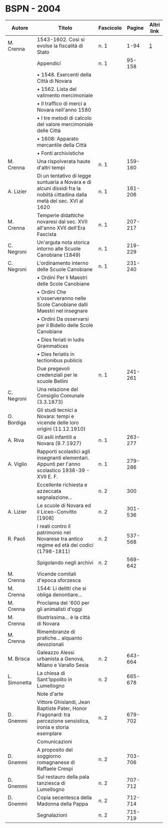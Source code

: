 # BSPN - 2004

| Autore       | Titolo                                                                                                                   | Fascicolo | Pagine  | Altri link                                             |
|--------------|--------------------------------------------------------------------------------------------------------------------------|-----------|---------|--------------------------------------------------------|
| M. Crenna    | 1543-1602. Così si evolse la fiscalità di Stato                                                                          | n. 1      | 1-94    | [1](https://en.calameo.com/read/004733128d264ebc43b48) |
|              | Appendici                                                                                                                | n. 1      | 95-158  |                                                        |
|              | • 1548. Esercenti della Città di Novara                                                                                  |           |         |                                                        |
|              | • 1562. Lista del valimento mercimoniale                                                                                 |           |         |                                                        |
|              | • Il traffico di merci a Novara nell'anno 1580                                                                           |           |         |                                                        |
|              | • I tre metodi di calcolo del valore mercimoniale delle Città                                                            |           |         |                                                        |
|              | • 1608: Apparato mercantile della Città                                                                                  |           |         |                                                        |
|              | • Fonti archivistiche                                                                                                    |           |         |                                                        |
| M. Crenna    | Una rispolverata haute d'altri tempi                                                                                     | n. 1      | 159-160 |                                                        |
| A. Lizier    | Di un tentativo di legge suntuaria a Novara e di alcuni dissidi fra la nobiltà cittadina dalla metà del sec. XVI al 1620 | n. 1      | 161-206 |                                                        |
| M. Crenna    | Temperie didattiche novaresi dal sec. XVII all'anno XVII dell'Era Fascista                                               | n. 1      | 207-217 |                                                        |
| C. Negroni   | Un'arguta nota storica intorno alle Scuole Canobiane (1849)                                                              | n. 1      | 219-229 |                                                        |
| C. Negroni   | L'ordinamento interno delle Scuole Canobiane                                                                             | n. 1      | 231-240 |                                                        |
|              | • Ordini Per li Maestri delle Scole Canobiane                                                                            |           |         |                                                        |
|              | • Ordini Che s'osserveranno nelle Scole Canobiane dalli Maestri nel insegnare                                            |           |         |                                                        |
|              | • Ordini Da osservarsi per il Bidello delle Scole Canobiane                                                              |           |         |                                                        |
|              | • Dies feriati in ludis Grammatices                                                                                      |           |         |                                                        |
|              | • Dies feriatis in lectionibus publicis                                                                                  |           |         |                                                        |
|              | Due pregevoli credenziali per le scuole Bellini                                                                          | n. 1      | 241-261 |                                                        |
| C. Negroni   | Una relazione del Consiglio Comunale (3.3.1873)                                                                          |           |         |                                                        |
| O. Bordiga   | Gli studi tecnici a Novara: tempi e vicende delle loro origini (11.12.1910)                                              |           |         |                                                        |
| A. Riva      | Gli asili infantili a Novara (9.7.1927)                                                                                  | n. 1      | 263-277 |                                                        |
| A. Viglio    | Rapporti scolastici agli insegnanti elementari. Appunti per l'anno scolastico 1938-39 - XVII E. F.                       | n. 1      | 279-286 |                                                        |
|              | Eccellente richiesta e azzeccata segnalazione...                                                                         | n. 2      | 300     |                                                        |
| A. Lizier    | Le scuole di Novara ed il Liceo-Convitto [1908]                                                                          | n. 2      | 301-536 |                                                        |
| R. Paoli     | I reati contro il patrimonio nel Novarese tra antico regime ed età dei codici (1798-1811)                                | n. 2      | 537-568 |                                                        |
|              | Spigolando negli archivi                                                                                                 | n. 2      | 569-642 |                                                        |
| M. Crenna    | Vicende comitali d'epoca sforzesca                                                                                       |           |         |                                                        |
| M. Crenna    | 1544: Li delitti che si obliga denontiare...                                                                             |           |         |                                                        |
| M. Crenna    | Proclama del '600 per gli animalisti d'oggi                                                                              |           |         |                                                        |
| M. Crenna    | Illustrissima... è la città di Novara                                                                                    |           |         |                                                        |
| M. Crenna    | Rimembranze di pratiche... alquanto devozionali                                                                          |           |         |                                                        |
| M. Brisca    | Galeazzo Alessi urbanista a Genova, Milano e Varallo Sesia                                                               | n. 2      | 643-664 |                                                        |
| L. Simonetta | La chiesa di Sant'Ippolito in Lumellogno                                                                                 | n. 2      | 665-678 |                                                        |
|              | Note d'arte                                                                                                              |           |         |                                                        |
| D. Gnemmi    | Vittore Ghislandi, Jean Baptiste Pater, Honor Fragonard: tra percezione sensistica, ironia e storia esemplare            | n. 2      | 679-702 |                                                        |
|              | Comunicazioni                                                                                                            |           |         |                                                        |
| D. Gnemmi    | A proposito del soggiorno romagnanese di Raffaele Crespi                                                                 | n. 2      | 703-706 |                                                        |
| D. Gnemmi    | Sul restauro della pala tanziesca di Lumellogno                                                                          | n. 2      | 707-712 |                                                        |
| D. Gnemmi    | Copia secentesca della Madonna della Pappa                                                                               | n. 2      | 712-714 |                                                        |
|              | Segnalazioni                                                                                                             | n. 2      | 715-719 |                                                        |
